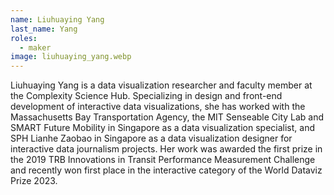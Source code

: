 ```yaml
---
name: Liuhuaying Yang
last_name: Yang
roles:
  - maker
image: liuhuaying_yang.webp
---
```

Liuhuaying Yang is a data visualization researcher and faculty member at the Complexity Science Hub. Specializing in design and front-end development of interactive data visualizations, she has worked with the Massachusetts Bay Transportation Agency, the MIT Senseable City Lab and SMART Future Mobility in Singapore as a data visualization specialist, and SPH Lianhe Zaobao in Singapore as a data visualization designer for interactive data journalism projects. Her work was awarded the first prize in the 2019 TRB Innovations in Transit Performance Measurement Challenge and recently won first place in the interactive category of the World Dataviz Prize 2023.

